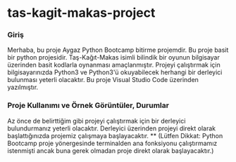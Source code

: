 # tas-kagit-makas-project

### Giriş

Merhaba, bu proje Aygaz Python Bootcamp bitirme projemdir.
Bu proje basit bir python projesidir. Taş-Kağıt-Makas isimli bilindik bir oyunun bilgisayar üzerinden basit kodlarla oynanması amaçlanmıştır. Projeyi çalıştırmak için bilgisayarınızda Python3 ve Python3'ü okuyabilecek herhangi bir derleyici bulunması yeterli olacaktır.
Bu proje Visual Studio Code üzerinden yazılmıştır.

### Proje Kullanımı ve Örnek Görüntüler, Durumlar

Az önce de belirttiğim gibi projeyi çalıştırmak için bir derleyici bulundurmanız yeterli olacaktır. Derleyici üzerinden projeyi direkt olarak başlattığınızda projemiz çalışmaya başlayacaktır. 
** (Lütfen Dikkat: Python Bootcamp proje yönergesinde terminalden ana fonksiyonu çalıştırmamız istenmişti ancak buna gerek olmadan proje direkt olarak başlayacaktır.)

